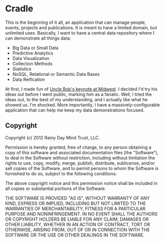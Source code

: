 Cradle
======

This is the beginning of it all, an application that can manage 
people, events, projects and publications.  It is meant to have
a limited domain, but unlimited uses.  Basically, I want to have
a central data repository where I can demonstrate all things data:

* Big Data or Small Data
* Predictive Analytics
* Data Visualization
* Collection Methods
* Statistics
* NoSQL, Relational or Semantic Data Bases
* Data Reification

At first, I made fun of [Uncle Bob's keynote at Midwest](http://bit.ly/Q4zLlN).
I decided I'd try his ideas out before I went public, marking him as a 
fanatic.  Well, I tried the ideas out, to the best of my understanding,
and I actually like what he showed us.  I'm shocked.  More importantly,
I have a massively-configurable application that can help me keep
my data demonstrations focused.

Copyright
---------

Copyright (c) 2012 Rainy Day Mind Trust, LLC.

Permission is hereby granted, free of charge, to any person obtaining
a copy of this software and associated documentation files (the
"Software"), to deal in the Software without restriction, including
without limitation the rights to use, copy, modify, merge, publish,
distribute, sublicense, and/or sell copies of the Software, and to
permit persons to whom the Software is furnished to do so, subject to
the following conditions:

The above copyright notice and this permission notice shall be
included in all copies or substantial portions of the Software.

THE SOFTWARE IS PROVIDED "AS IS", WITHOUT WARRANTY OF ANY KIND,
EXPRESS OR IMPLIED, INCLUDING BUT NOT LIMITED TO THE WARRANTIES OF
MERCHANTABILITY, FITNESS FOR A PARTICULAR PURPOSE AND
NONINFRINGEMENT. IN NO EVENT SHALL THE AUTHORS OR COPYRIGHT HOLDERS BE
LIABLE FOR ANY CLAIM, DAMAGES OR OTHER LIABILITY, WHETHER IN AN ACTION
OF CONTRACT, TORT OR OTHERWISE, ARISING FROM, OUT OF OR IN CONNECTION
WITH THE SOFTWARE OR THE USE OR OTHER DEALINGS IN THE SOFTWARE.

